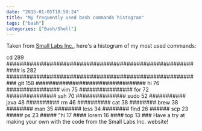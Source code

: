 ```yaml
---
date: "2015-01-05T18:59:24"
title: "My frequently used bash commands histogram"
tags: ["bash"]
categories: ["Bash/Shell"]
---
```


Taken from [Small Labs Inc.][1], here's a histogram of my most used commands: 
	
   cd   289 ############################################################ 
   ls   282 ########################################################### 
  git   158 ################################# 
   hi    76 ################ 
  vim    75 ################ 
  for    72 ############### 
  ssh    70 ############### 
 sudo    52 ########### 
 java    48 ########## 
   rm    46 ########## 
  cat    38 ######## 
 brew    38 ######## 
  man    35 ######## 
 less    34 ######## 
 find    26 ###### 
  scp    23 ##### 
   ps    23 ##### 
  "hi    17 #### 
lorem    16 #### 
  top    13 ### 
Have a try at making your own with the code from the Small Labs Inc. website!

  [1]: http://www.smallmeans.com/notes/shell-history/

